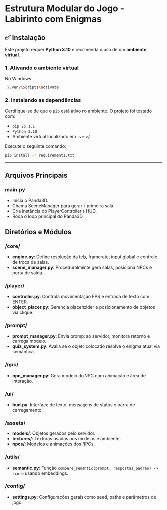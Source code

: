 # Estrutura Modular do Jogo - Labirinto com Enigmas

## ✅ Instalação

Este projeto requer **Python 3.10** e recomenda o uso de um **ambiente virtual**.

### 1. Ativando o ambiente virtual

No Windows:

```bash
.\.venv\Scripts\activate
```

### 2. Instalando as dependências

Certifique-se de que o `pip` está ativo no ambiente. O projeto foi testado com:

- `pip 25.1.1`
- `Python 3.10`
- Ambiente virtual localizado em `.venv/`

Execute o seguinte comando:

```bash
pip install -r requirements.txt
```

---

## Arquivos Principais

### main.py
- Inicia o Panda3D.
- Chama SceneManager para gerar a primeira sala.
- Cria instância do PlayerController e HUD.
- Roda o loop principal do Panda3D.

## Diretórios e Módulos

### /core/
- **engine.py**: Define resolução da tela, framerate, input global e controle de troca de salas.
- **scene_manager.py**: Proceduralmente gera salas, posiciona NPCs e porta de saída.

### /player/
- **controller.py**: Controla movimentação FPS e entrada de texto com ENTER.
- **object_placer.py**: Gerencia placeholder e posicionamento de objetos via clique.

### /prompt/
- **prompt_manager.py**: Envia prompt ao servidor, monitora retorno e carrega modelo.
- **quiz_system.py**: Avalia se o objeto colocado resolve o enigma atual via semântica.

### /npc/
- **npc_manager.py**: Gera modelo do NPC com animação e área de interação.

### /ui/
- **hud.py**: Interface de texto, mensagens de status e barra de carregamento.

### /assets/
- **models/**: Objetos gerados pelo servidor.
- **textures/**: Texturas usadas nos modelos e ambiente.
- **npcs/**: Modelos e animações dos NPCs.

### /utils/
- **semantic.py**: Função `compare_semantic(prompt, respostas_padrao) -> score` usando embeddings.

### /config/
- **settings.py**: Configurações gerais como seed, paths e parâmetros de jogo.
